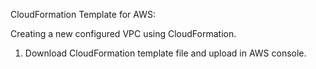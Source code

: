 CloudFormation Template for AWS:

Creating a new configured VPC using CloudFormation.

1. Download CloudFormation template file and upload in AWS console.
